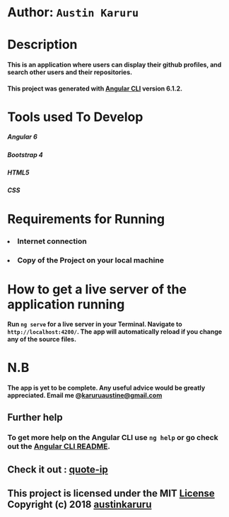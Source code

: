 # Author: `Austin Karuru`

# Description
#### This is an application where users can display their github profiles, and search other users and their repositories.
#### This project was generated with [Angular CLI](https://github.com/angular/angular-cli) version 6.1.2.

# Tools used To Develop
##### Angular 6
##### Bootstrap 4
##### HTML5
##### CSS

# Requirements for Running
### <li>Internet connection</li>
### <li> Copy of the Project on your local machine </li>
# How to get a live server of the application running
#### Run `ng serve` for a live server in your Terminal. Navigate to `http://localhost:4200/`. The app will automatically reload if you change any of the source files.
# N.B
#### The app is yet to be complete. Any useful advice would be greatly appreciated. Email me @karuruaustine@gmail.com 
## Further help
### To get more help on the Angular CLI use `ng help` or go check out the [Angular CLI README](https://github.com/angular/angular-cli/blob/master/README.md).
## Check it out : <a href="https://austinkaruru.github.io/github-search/">quote-ip</a>
## This project is licensed under the MIT <a href="https://github.com/austinkaruru/github-search/blob/master/LICENSE">License</a> Copyright (c) 2018 <a href="https://github.com/austinkaruru">austinkaruru</a>
